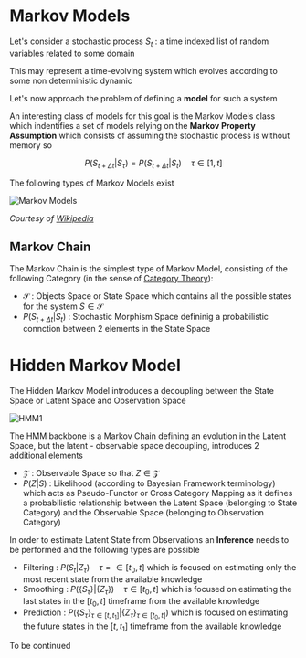 

# Markov Models 

Let's consider a stochastic process $S_{t}$ : a time indexed list of random variables related to some domain 

This may represent a time-evolving system which evolves according to some non deterministic dynamic 

Let's now approach the problem of defining a **model** for such a system 

An interesting class of models for this goal is the Markov Models class which indentifies a set of models relying on the **Markov Property Assumption** which consists of assuming the stochastic process is without memory so 

$$ P(S_{t+\Delta t} | {S_{\tau}}) = P(S_{t+\Delta t} | S_{t}) \quad \tau \in [1,t] $$

The following types of Markov Models exist 

![Markov Models](https://i.imgur.com/4c8LnGH.png)

*Courtesy of [Wikipedia](https://en.wikipedia.org/wiki/Markov_model)*



## Markov Chain 

The Markov Chain is the simplest type of Markov Model, consisting of the following Category (in the sense of [Category Theory](https://en.wikipedia.org/wiki/Category_theory)): 
- $\mathcal{S}$ : Objects Space or State Space which contains all the possible states for the system $S \in \mathcal{S}$
- $P(S_{t + \Delta t} | S_{t})$ : Stochastic Morphism Space defininig a probabilistic connction between 2 elements in the State Space 



# Hidden Markov Model 

The Hidden Markov Model introduces a decoupling between the State Space or Latent Space and Observation Space 

![HMM1](https://upload.wikimedia.org/wikipedia/commons/8/83/Hmm_temporal_bayesian_net.svg)



The HMM backbone is a Markov Chain defining an evolution in the Latent Space, but the latent - observable space decoupling, introduces 2 additional elements 
- $\mathcal{Z}$ : Observable Space so that $Z \in \mathcal{Z}$ 
- $P(Z|S)$ : Likelihood (according to Bayesian Framework terminology) which acts as Pseudo-Functor or Cross Category Mapping as it defines a probabilistic relationship between the Latent Space (belonging to State Category) and the Observable Space (belonging to Observation Category)

In order to estimate Latent State from Observations an **Inference** needs to be performed and the following types are possible 
- Filtering : $P(S_{t} | {Z_{\tau}}) \quad \tau = \in [t_{0},t]$ which is focused on estimating only the most recent state from the available knowledge 
- Smoothing : $P(\{S_{\tau}\} | \{Z_{\tau}\}) \quad \tau \in [t_{0},t]$ which is focused on estimating the last states in the $[t_{0}, t]$ timeframe from the available knowledge 
- Prediction : $P(\{S_{\tau}\}_{\tau \in [t, t_{1}]} | \{Z_{\tau}\}_{\tau \in [t_{0},t]})$ which is focused on estimating the future states in the $[t, t_{1}]$ timeframe from the available knowledge 




To be continued 




